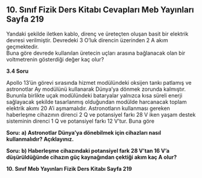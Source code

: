 ## 10. Sınıf Fizik Ders Kitabı Cevapları Meb Yayınları Sayfa 219

Yandaki şekilde iletken kablo, direnç ve üreteçten oluşan basit bir elektrik devresi verilmiştir. Devredeki 3 O’luk direncin üzerinden 2 A akım geçmektedir.  
 Buna göre devrede kullanılan üretecin uçları arasına bağlanacak olan bir voltmetrenin gösterdiği değer kaç olur?

**3.4 Soru**

Apollo 13’ün görevi sırasında hizmet modülündeki oksijen tankı patlamış ve astronotlar Ay modülünü kullanarak Dünya’ya dönmek zorunda kalmıştır. Bununla birlikte uçak modülündeki bataryalar yalnızca kısa süreli enerji sağlayacak şekilde tasarlanmış olduğundan modülde harcanacak toplam elektrik akımı 20 A’i aşmamalıdır. Astronotların kullanması gereken haberleşme cihazının direnci 2 Q ve potansiyel farkı 28 V iken yaşam destek sisteminin direnci 1 Q ve potansiyel farkı 12 V’tur. Buna göre

**Soru: a) Astronotlar Dünya’ya dönebilmek için cihazları nasıl kullanmalıdır? Açıklayınız.**

**Soru: b) Haberleşme cihazındaki potansiyel fark 28 V’tan 16 V’a düşürüldüğünde cihazın güç kaynağından çektiği akım kaç A olur?**

**10. Sınıf Meb Yayınları Fizik Ders Kitabı Sayfa 219**